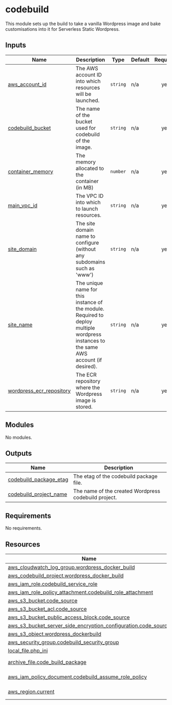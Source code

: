 <!-- BEGIN_TF_DOCS -->
# codebuild

This module sets up the build to take a vanilla Wordpress image and bake customisations into it for Serverless Static Wordpress.

## Inputs

| Name | Description | Type | Default | Required |
|------|-------------|------|---------|:--------:|
| <a name="input_aws_account_id"></a> [aws\_account\_id](#input\_aws\_account\_id) | The AWS account ID into which resources will be launched. | `string` | n/a | yes |
| <a name="input_codebuild_bucket"></a> [codebuild\_bucket](#input\_codebuild\_bucket) | The name of the bucket used for codebuild of the image. | `string` | n/a | yes |
| <a name="input_container_memory"></a> [container\_memory](#input\_container\_memory) | The memory allocated to the container (in MB) | `number` | n/a | yes |
| <a name="input_main_vpc_id"></a> [main\_vpc\_id](#input\_main\_vpc\_id) | The VPC ID into which to launch resources. | `string` | n/a | yes |
| <a name="input_site_domain"></a> [site\_domain](#input\_site\_domain) | The site domain name to configure (without any subdomains such as 'www') | `string` | n/a | yes |
| <a name="input_site_name"></a> [site\_name](#input\_site\_name) | The unique name for this instance of the module. Required to deploy multiple wordpress instances to the same AWS account (if desired). | `string` | n/a | yes |
| <a name="input_wordpress_ecr_repository"></a> [wordpress\_ecr\_repository](#input\_wordpress\_ecr\_repository) | The ECR repository where the Wordpress image is stored. | `string` | n/a | yes |
## Modules

No modules.
## Outputs

| Name | Description |
|------|-------------|
| <a name="output_codebuild_package_etag"></a> [codebuild\_package\_etag](#output\_codebuild\_package\_etag) | The etag of the codebuild package file. |
| <a name="output_codebuild_project_name"></a> [codebuild\_project\_name](#output\_codebuild\_project\_name) | The name of the created Wordpress codebuild project. |
## Requirements

No requirements.
## Resources

| Name | Type |
|------|------|
| [aws_cloudwatch_log_group.wordpress_docker_build](https://registry.terraform.io/providers/hashicorp/aws/latest/docs/resources/cloudwatch_log_group) | resource |
| [aws_codebuild_project.wordpress_docker_build](https://registry.terraform.io/providers/hashicorp/aws/latest/docs/resources/codebuild_project) | resource |
| [aws_iam_role.codebuild_service_role](https://registry.terraform.io/providers/hashicorp/aws/latest/docs/resources/iam_role) | resource |
| [aws_iam_role_policy_attachment.codebuild_role_attachment](https://registry.terraform.io/providers/hashicorp/aws/latest/docs/resources/iam_role_policy_attachment) | resource |
| [aws_s3_bucket.code_source](https://registry.terraform.io/providers/hashicorp/aws/latest/docs/resources/s3_bucket) | resource |
| [aws_s3_bucket_acl.code_source](https://registry.terraform.io/providers/hashicorp/aws/latest/docs/resources/s3_bucket_acl) | resource |
| [aws_s3_bucket_public_access_block.code_source](https://registry.terraform.io/providers/hashicorp/aws/latest/docs/resources/s3_bucket_public_access_block) | resource |
| [aws_s3_bucket_server_side_encryption_configuration.code_source](https://registry.terraform.io/providers/hashicorp/aws/latest/docs/resources/s3_bucket_server_side_encryption_configuration) | resource |
| [aws_s3_object.wordpress_dockerbuild](https://registry.terraform.io/providers/hashicorp/aws/latest/docs/resources/s3_object) | resource |
| [aws_security_group.codebuild_security_group](https://registry.terraform.io/providers/hashicorp/aws/latest/docs/resources/security_group) | resource |
| [local_file.php_ini](https://registry.terraform.io/providers/hashicorp/local/latest/docs/resources/file) | resource |
| [archive_file.code_build_package](https://registry.terraform.io/providers/hashicorp/archive/latest/docs/data-sources/file) | data source |
| [aws_iam_policy_document.codebuild_assume_role_policy](https://registry.terraform.io/providers/hashicorp/aws/latest/docs/data-sources/iam_policy_document) | data source |
| [aws_region.current](https://registry.terraform.io/providers/hashicorp/aws/latest/docs/data-sources/region) | data source |
<!-- END_TF_DOCS -->
